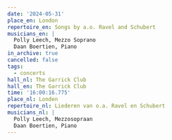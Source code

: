 ```yaml
---
date: '2024-05-31'
place_en: London
repertoire_en: Songs by a.o. Ravel and Schubert
musicians_en: |
  Polly Leech, Mezzo Soprano
  Daan Boertien, Piano
in_archive: true
cancelled: false
tags:
  - concerts
hall_nl: The Garrick Club
hall_en: The Garrick Club
time: '16:00:16.775'
place_nl: Londen
repertoire_nl: Liederen van o.a. Ravel en Schubert
musicians_nl: |
  Polly Leech, Mezzosopraan
  Daan Boertien, Piano
---
```


